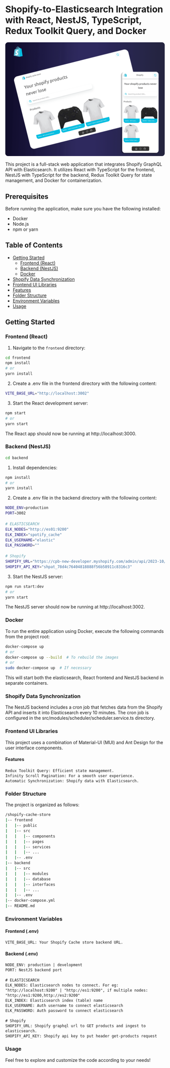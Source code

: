 # Shopify-to-Elasticsearch Integration with React, NestJS, TypeScript, Redux Toolkit Query, and Docker

![Project Screenshot](img/splash.png)

This project is a full-stack web application that integrates Shopify GraphQL API with Elasticsearch. It utilizes React with TypeScript for the frontend, NestJS with TypeScript for the backend, Redux Toolkit Query for state management, and Docker for containerization.

## Prerequisites

Before running the application, make sure you have the following installed:

- Docker
- Node.js
- npm or yarn

## Table of Contents

- [Getting Started](#getting-started)
  - [Frontend (React)](#frontend-react)
  - [Backend (NestJS)](#backend-nestjs)
  - [Docker](#docker)
- [Shopify Data Synchronization](#shopify-data-synchronization)
- [Frontend UI Libraries](#frontend-ui-libraries)
- [Features](#features)
- [Folder Structure](#folder-structure)
- [Environment Variables](#environment-variables)
- [Usage](#usage)

## Getting Started

### Frontend (React)

1. Navigate to the `frontend` directory:

```bash
cd frontend
npm install
# or
yarn install
```

2. Create a .env file in the frontend directory with the following content:

```bash
VITE_BASE_URL="http://localhost:3002"
```

3. Start the React development server:

```bash
npm start
# or
yarn start
```

The React app should now be running at http://localhost:3000.

### Backend (NestJS)

```bash
cd backend
```

1. Install dependencies:

```bash
npm install
# or
yarn install
```

2. Create a .env file in the backend directory with the following content:

```bash
NODE_ENV=production
PORT=3002

# ELASTICSEARCH
ELK_NODES="http://es01:9200"
ELK_INDEX="spotify_cache"
ELK_USERNAME="elastic"
ELK_PASSWORD=""

# Shopify
SHOPIFY_URL="https://cpb-new-developer.myshopify.com/admin/api/2023-10/graphql.json"
SHOPIFY_API_KEY="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"
```

3. Start the NestJS server:

```bash
npm run start:dev
# or
yarn start
```

The NestJS server should now be running at http://localhost:3002.

### Docker

To run the entire application using Docker, execute the following commands from the project root:

```bash
docker-compose up
# or
docker-compose up --build  # To rebuild the images
# or
sudo docker-compose up  # If necessary
```

This will start both the elasticsearch, React frontend and NestJS backend in separate containers.

### Shopify Data Synchronization

The NestJS backend includes a cron job that fetches data from the Shopify API and inserts it into Elasticsearch every 10 minutes. The cron job is configured in the src/modules/scheduler/scheduler.service.ts directory.

### Frontend UI Libraries

This project uses a combination of Material-UI (MUI) and Ant Design for the user interface components.

#### Features

    Redux Toolkit Query: Efficient state management.
    Infinity Scroll Pagination: For a smooth user experience.
    Automatic Synchronization: Shopify data with Elasticsearch.

### Folder Structure

The project is organized as follows:

```bash
/shopify-cache-store
|-- frontend
|   |-- public
|   |-- src
|   |   |-- components
|   |   |-- pages
|   |   |-- services
|   |   |-- ...
|   |-- .env
|-- backend
|   |-- src
|   |   |-- modules
|   |   |-- database
|   |   |-- interfaces
|   |   |-- ...
|   |-- .env
|-- docker-compose.yml
|-- README.md
```

### Environment Variables

#### Frontend (.env)

    VITE_BASE_URL: Your Shopify Cache store backend URL.

#### Backend (.env)

    NODE_ENV: production | development
    PORT: NestJS backend port

    # ELASTICSEARCH
    ELK_NODES: Elasticsearch nodes to connect. For eg: "http://localhost:9200" | "http://es1:9200", if multiple nodes: "http://es1:9200,http://es2:9200"
    ELK_INDEX: Elasticsearch index (table) name
    ELK_USERNAME: Auth username to connect elasticsearch
    ELK_PASSWORD: Auth password to connect elasticsearch

    # Shopify
    SHOPIFY_URL: Shopify graphql url to GET products and ingest to elasticsearch.
    SHOPIFY_API_KEY: Shopify api key to put header get-products request

### Usage

Feel free to explore and customize the code according to your needs!
